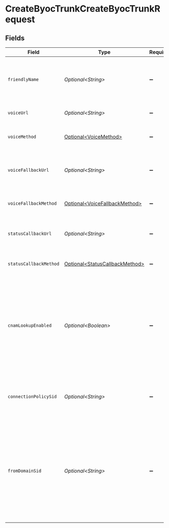 # CreateByocTrunkCreateByocTrunkRequest


## Fields

| Field                                                                                                                                                                                                                                                                                                                                                                                  | Type                                                                                                                                                                                                                                                                                                                                                                                   | Required                                                                                                                                                                                                                                                                                                                                                                               | Description                                                                                                                                                                                                                                                                                                                                                                            |
| -------------------------------------------------------------------------------------------------------------------------------------------------------------------------------------------------------------------------------------------------------------------------------------------------------------------------------------------------------------------------------------- | -------------------------------------------------------------------------------------------------------------------------------------------------------------------------------------------------------------------------------------------------------------------------------------------------------------------------------------------------------------------------------------- | -------------------------------------------------------------------------------------------------------------------------------------------------------------------------------------------------------------------------------------------------------------------------------------------------------------------------------------------------------------------------------------- | -------------------------------------------------------------------------------------------------------------------------------------------------------------------------------------------------------------------------------------------------------------------------------------------------------------------------------------------------------------------------------------- |
| `friendlyName`                                                                                                                                                                                                                                                                                                                                                                         | *Optional\<String>*                                                                                                                                                                                                                                                                                                                                                                    | :heavy_minus_sign:                                                                                                                                                                                                                                                                                                                                                                     | A descriptive string that you create to describe the resource. It is not unique and can be up to 255 characters long.                                                                                                                                                                                                                                                                  |
| `voiceUrl`                                                                                                                                                                                                                                                                                                                                                                             | *Optional\<String>*                                                                                                                                                                                                                                                                                                                                                                    | :heavy_minus_sign:                                                                                                                                                                                                                                                                                                                                                                     | The URL we should call when the BYOC Trunk receives a call.                                                                                                                                                                                                                                                                                                                            |
| `voiceMethod`                                                                                                                                                                                                                                                                                                                                                                          | [Optional\<VoiceMethod>](../../models/operations/VoiceMethod.md)                                                                                                                                                                                                                                                                                                                       | :heavy_minus_sign:                                                                                                                                                                                                                                                                                                                                                                     | The HTTP method we should use to call `voice_url`. Can be: `GET` or `POST`.                                                                                                                                                                                                                                                                                                            |
| `voiceFallbackUrl`                                                                                                                                                                                                                                                                                                                                                                     | *Optional\<String>*                                                                                                                                                                                                                                                                                                                                                                    | :heavy_minus_sign:                                                                                                                                                                                                                                                                                                                                                                     | The URL that we should call when an error occurs while retrieving or executing the TwiML from `voice_url`.                                                                                                                                                                                                                                                                             |
| `voiceFallbackMethod`                                                                                                                                                                                                                                                                                                                                                                  | [Optional\<VoiceFallbackMethod>](../../models/operations/VoiceFallbackMethod.md)                                                                                                                                                                                                                                                                                                       | :heavy_minus_sign:                                                                                                                                                                                                                                                                                                                                                                     | The HTTP method we should use to call `voice_fallback_url`. Can be: `GET` or `POST`.                                                                                                                                                                                                                                                                                                   |
| `statusCallbackUrl`                                                                                                                                                                                                                                                                                                                                                                    | *Optional\<String>*                                                                                                                                                                                                                                                                                                                                                                    | :heavy_minus_sign:                                                                                                                                                                                                                                                                                                                                                                     | The URL that we should call to pass status parameters (such as call ended) to your application.                                                                                                                                                                                                                                                                                        |
| `statusCallbackMethod`                                                                                                                                                                                                                                                                                                                                                                 | [Optional\<StatusCallbackMethod>](../../models/operations/StatusCallbackMethod.md)                                                                                                                                                                                                                                                                                                     | :heavy_minus_sign:                                                                                                                                                                                                                                                                                                                                                                     | The HTTP method we should use to call `status_callback_url`. Can be: `GET` or `POST`.                                                                                                                                                                                                                                                                                                  |
| `cnamLookupEnabled`                                                                                                                                                                                                                                                                                                                                                                    | *Optional\<Boolean>*                                                                                                                                                                                                                                                                                                                                                                   | :heavy_minus_sign:                                                                                                                                                                                                                                                                                                                                                                     | Whether Caller ID Name (CNAM) lookup is enabled for the trunk. If enabled, all inbound calls to the BYOC Trunk from the United States and Canada automatically perform a CNAM Lookup and display Caller ID data on your phone. See [CNAM Lookups](https://www.twilio.com/docs/sip-trunking#CNAM) for more information.                                                                 |
| `connectionPolicySid`                                                                                                                                                                                                                                                                                                                                                                  | *Optional\<String>*                                                                                                                                                                                                                                                                                                                                                                    | :heavy_minus_sign:                                                                                                                                                                                                                                                                                                                                                                     | The SID of the Connection Policy that Twilio will use when routing traffic to your communications infrastructure.                                                                                                                                                                                                                                                                      |
| `fromDomainSid`                                                                                                                                                                                                                                                                                                                                                                        | *Optional\<String>*                                                                                                                                                                                                                                                                                                                                                                    | :heavy_minus_sign:                                                                                                                                                                                                                                                                                                                                                                     | The SID of the SIP Domain that should be used in the `From` header of originating calls sent to your SIP infrastructure. If your SIP infrastructure allows users to "call back" an incoming call, configure this with a [SIP Domain](https://www.twilio.com/docs/voice/api/sending-sip) to ensure proper routing. If not configured, the from domain will default to "sip.twilio.com". |